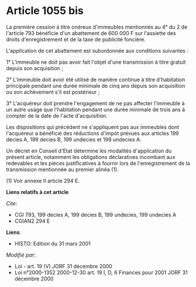 # Article 1055 bis

La première cession à titre onéreux d'immeubles mentionnés au 4° du 2 de l'article 793 bénéficie d'un abattement de 600 000 F
sur l'assiette des droits d'enregistrement et de la taxe de publicité foncière.

L'application de cet abattement est subordonnée aux conditions suivantes :

1° L'immeuble ne doit pas avoir fait l'objet d'une transmission à titre gratuit depuis son acquisition ;

2° L'immeuble doit avoir été utilisé de manière continue à titre d'habitation principale pendant une durée minimale de cinq
ans depuis son acquisition ou son achèvement s'il est postérieur ;

3° L'acquéreur doit prendre l'engagement de ne pas affecter l'immeuble à un autre usage que l'habitation pendant une durée
minimale de trois ans à compter de la date de l'acte d'acquisition.

Les dispositions qui précèdent ne s'appliquent pas aux immeubles dont l'acquéreur a bénéficié des réductions d'impôt prévues
aux articles 199 decies A, 199 decies B, 199 undecies et 199 undecies A.

Un décret en Conseil d'Etat détermine les modalités d'application du présent article, notamment les obligations déclaratives
incombant aux redevables et les pièces justificatives à fournir lors de l'enregistrement de la transmission mentionnée au
premier alinéa (1).

(1) Voir annexe II article 294 E.

**Liens relatifs à cet article**

_Cite_:

  - CGI 793, 199 decies A, 199 decies B, 199 undecies, 199 undecies A
  - CGIAN2 294 E

**Liens**:

  - HISTO: Edition du 31 mars 2001

_Modifié par_:

  - Loi - art. 19 (V) JORF 31 décembre 2000
  - Loi n°2000-1352 2000-12-30 art. 19 I, D, 6 Finances pour 2001 JORF 31 décembre 2000
